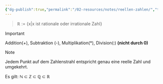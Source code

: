 ```yaml
---
{"dg-publish":true,"permalink":"/02-resources/notes/reellen-zahlen/","tags":["mathe/reellen-Zahlen"],"noteIcon":"","updated":"2024-10-22T10:33:02.000+02:00"}
---
```


>$\mathbb{R}$ := {x|x ist rationale oder irrationale Zahl}

>[!important] 
> Addition(+), Subtraktion (-), Multiplikation(*), Division(:) **(nicht durch 0)**

>[!note]
> Jedem Punkt auf dem Zahlenstrahl entspricht genau eine reelle Zahl und umgekehrt.

Es gilt: $\mathbb{N}$ $\subset$ $\mathbb{Z}$ $\subset$ $\mathbb{Q}$ $\subset$ $\mathbb{R}$

